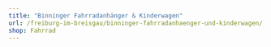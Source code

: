```yaml
---
title: "Binninger Fahrradanhänger & Kinderwagen"
url: /freiburg-im-breisgau/binninger-fahrradanhaenger-und-kinderwagen/
shop: Fahrrad
---
```

